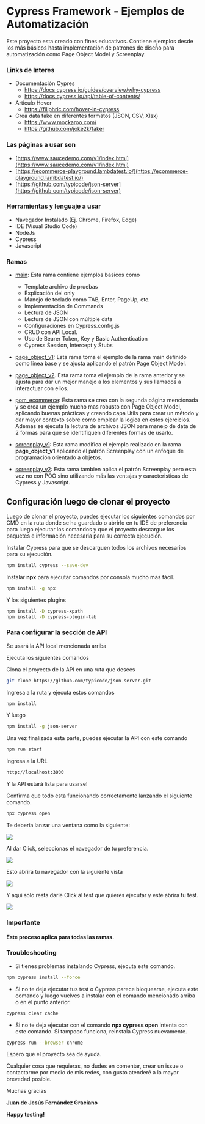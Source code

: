 # Cypress Framework - Ejemplos de Automatización

Este proyecto esta creado con fines educativos. Contiene ejemplos desde los más básicos hasta implementación de patrones de diseño para automatización como Page Object Model y Screenplay.

### Links de Interes
- Documentación Cypres
	- https://docs.cypress.io/guides/overview/why-cypress
	- https://docs.cypress.io/api/table-of-contents/
- Articulo Hover
	- https://filiphric.com/hover-in-cypress
- Crea data fake en diferentes formatos (JSON, CSV, Xlsx)
	- https://www.mockaroo.com/
	- https://github.com/joke2k/faker
	


### Las páginas a usar son
- [https://www.saucedemo.com/v1/index.html](https://www.saucedemo.com/v1/index.html)
- [https://ecommerce-playground.lambdatest.io/](https://ecommerce-playground.lambdatest.io/)
- [https://github.com/typicode/json-server](https://github.com/typicode/json-server)

### Herramientas y lenguaje a usar
- Navegador Instalado (Ej. Chrome, Firefox, Edge)
- IDE (Visual Studio Code)
- NodeJs
- Cypress
- Javascript

### Ramas

- [main](https://github.com/ingjuanfg/cypress_framework_examples/tree/main): Esta rama contiene ejemplos basicos como
	- Template archivo de pruebas
	- Explicación del only
	- Manejo de teclado como TAB, Enter, PageUp, etc.
	- Implementación de Commands
	- Lectura de JSON
	- Lectura de JSON con múltiple data
	- Configuraciones en Cypress.config.js
	- CRUD con API Local.
	- Uso de Bearer Token, Key y Basic Authentication
	- Cypress Session, Intercept y Stubs
	
- [page_object_v1](https://github.com/ingjuanfg/cypress_framework_examples/tree/page_object_v1): Esta rama toma el ejemplo de la rama main definido como linea base y se ajusta aplicando el patrón Page Object Model.

- [page_object_v2](https://github.com/ingjuanfg/cypress_framework_examples/tree/page_object_v2). Esta rama toma el ejemplo de la rama anterior y se ajusta para dar un mejor manejo a los elementos y sus llamados a interactuar con ellos.

- [pom_ecommerce](https://github.com/ingjuanfg/cypress_framework_examples/tree/pom_ecommerce): Esta rama se crea con la segunda página mencionada y se crea un ejemplo mucho mas robusto con Page Object Model, aplicando buenas prácticas y creando capa Utils para crear un método y dar mayor contexto sobre como emplear la logica en estos ejercicios. Ademas se ejecuta la lectura de archivos JSON para manejo de data de 2 formas para que se identifiquen diferentes formas de usarlo.

- [screenplay_v1](https://github.com/ingjuanfg/cypress_framework_examples/tree/screenplay_v1): Esta rama modifica el ejemplo realizado en la rama **page_object_v1** aplicando el patrón Screenplay con un enfoque de programación orientado a objetos.

- [screenplay_v2](https://github.com/ingjuanfg/cypress_framework_examples/tree/screenplay_v2): Esta rama tambien aplica el patrón Screenplay pero esta vez no con POO sino utilizando más las ventajas y caracteristicas de Cypress y Javascript.

## Configuración luego de clonar el proyecto

Luego de clonar el proyecto, puedes ejecutar los siguientes comandos por CMD en la ruta donde se ha guardado o abrirlo en tu IDE de preferencia para luego ejecutar los comandos y que el proyecto descargue los paquetes e información necesaria para su correcta ejecución.

Instalar Cypress para que se descarguen todos los archivos necesarios para su ejecución.
```sh
npm install cypress --save-dev
```
Instalar **npx** para ejecutar comandos por consola mucho mas fácil. 

```sh
npm install -g npx
```

Y los siguientes plugins
```sh
npm install -D cypress-xpath
npm install -D cypress-plugin-tab
```

### Para configurar la sección de API

Se usará la API local mencionada arriba

Ejecuta los siguientes comandos

Clona el proyecto de la API en una ruta que desees

```sh
git clone https://github.com/typicode/json-server.git
```

Ingresa a la ruta y ejecuta estos comandos

```sh
npm install 
```

Y luego

```sh
npm install -g json-server
```
Una vez finalizada esta parte, puedes ejecutar la API con este comando

```sh
npm run start
```

Ingresa a la URL


```sh
http://localhost:3000
```

Y la API estará lista para usarse!

Confirma que todo esta funcionando correctamente lanzando el siguiente comando.
```sh
npx cypress open
```
Te deberia lanzar una ventana como la siguiente:

![](https://i.postimg.cc/RVw3Dbqz/Captura-de-pantalla-2023-09-16-012439.png)

Al dar Click, seleccionas el navegador de tu preferencia.

![](https://i.postimg.cc/FFyN5tbG/Captura-de-pantalla-2023-09-16-012546.png)

Esto abrirá tu navegador con la siguiente vista

![](https://i.postimg.cc/sxNJHH2W/Screenshot-1.png)

Y aqui solo resta darle Click al test que quieres ejecutar y este abrira tu test.

![](https://i.postimg.cc/vBjXH8Jj/Captura-de-pantalla-2023-09-16-012859.png)

### Importante

#### Este proceso aplica para todas las ramas.


### Troubleshooting
- Si tienes problemas instalando Cypress, ejecuta este comando.
```sh
npm cypress install --force
```
- Si no te deja ejecutar tus test o Cypress parece bloquearse, ejecuta este comando y luego vuelves a instalar con el comando mencionado arriba o en el punto anterior.
```sh
cypress clear cache
```
- Si no te deja ejecutar con el comando **npx cypress open** intenta con este comando.  Si tampoco funciona, reinstala Cypress nuevamente.
```sh
cypress run --browser chrome
```

Espero que el proyecto sea de ayuda. 

Cualquier cosa que requieras, no dudes en comentar, crear un issue o contactarme por medio de mis redes, con gusto atenderé a la mayor brevedad posible.

Muchas gracias

**Juan de Jesús Fernández Graciano**

**Happy testing!**
